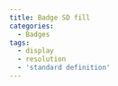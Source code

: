 ```yaml
---
title: Badge SD fill
categories:
  - Badges
tags:
  - display
  - resolution
  - 'standard definition'
---
```

